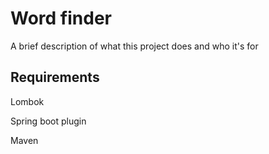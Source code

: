 # Word finder

A brief description of what this project does and who it's for



## Requirements

Lombok

Spring boot plugin

Maven

